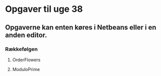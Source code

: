 # Opgaver til uge 38 
## Opgaverne kan enten køres i Netbeans eller i en anden editor.
### Rækkefølgen 

1) OrderFlowers

2) ModuloPrime

